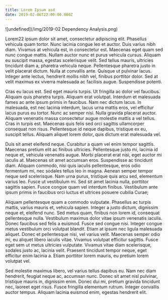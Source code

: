 ```yaml
---
title: Lorem Ipsum asd
date: 2019-02-06T22:00:00.000Z
---
```

![undefined](/img/2019-02 Dependency Analysis.png)

Lorem22 ipsum dolor sit amet, consectetur adipiscing elit. Phasellus vehicula quam tortor. Nunc lacinia congue leo et auctor. Duis varius nibh diam. Vivamus at vehicula est, in consectetur est. Maecenas eget quam sed nunc congue mattis. Nullam auctor nunc et purus vehicula cursus. Aliquam eu suscipit massa, egestas scelerisque velit. Sed tellus mauris, ultricies tincidunt diam a, pharetra vehicula neque. Pellentesque pharetra justo in velit placerat dictum. Nulla at convallis ante. Quisque ut pulvinar lacus. Integer ante lectus, hendrerit mollis nibh vel, finibus porttitor dolor. Sed at velit maximus ex viverra malesuada ac facilisis augue. Suspendisse potenti.

Cras eu lacus est. Sed eget mauris turpis. Ut fringilla ac dolor vel faucibus. Aliquam quis pharetra turpis. Aliquam erat volutpat. Interdum et malesuada fames ac ante ipsum primis in faucibus. Nam nec dictum lacus. In malesuada, est nec lacinia interdum, lacus urna mattis eros, vel efficitur lacus purus eu tortor. Nunc ac semper nisi. Nulla gravida placerat auctor. Aliquam venenatis massa consectetur augue molestie mattis a vel tellus. Cras in turpis est. Maecenas quis felis sed orci sagittis ullamcorper consequat non risus. Pellentesque id neque dapibus, tristique ex eu, suscipit tellus. Aliquam aliquet lorem dolor, quis dictum erat malesuada vel.

Duis sit amet eleifend neque. Curabitur a quam vel enim tempor sagittis. Maecenas pretium elit ac finibus ultricies. Pellentesque justo mi, lacinia id neque et, vehicula venenatis augue. Morbi placerat erat nisi, eget auctor mi iaculis at. Maecenas sit amet accumsan eros. Suspendisse ac tincidunt diam. Aliquam commodo, nisi quis iaculis pellentesque, eros odio fermentum mi, nec sodales tellus leo in magna. Aenean semper tempor neque sed scelerisque. Nam urna purus, tristique quis arcu sed, elementum varius leo. Fusce ut vestibulum mi. Sed sit amet lacinia nulla, porttitor sagittis sapien. Fusce congue quam vel interdum finibus. Vestibulum ante ipsum primis in faucibus orci luctus et ultrices posuere cubilia Curae;

Aliquam pellentesque quam a commodo vulputate. Phasellus ac turpis mattis, varius mauris et, vehicula sapien. Integer a justo dictum, dignissim neque et, eleifend nunc. Sed metus quam, finibus non lorem id, consequat pellentesque nulla. Vestibulum maximus dolor vitae ipsum venenatis iaculis. Donec faucibus sed felis a euismod. Fusce sed congue nisi. Integer congue metus vestibulum orci volutpat blandit. Etiam at ipsum nec ligula malesuada aliquet. Donec et pellentesque nisi, vel varius velit. Maecenas semper odio mi, eu aliquet libero iaculis vitae. Vivamus volutpat efficitur sagittis. Fusce eget sem ut metus ultricies vulputate. Vivamus vitae diam scelerisque, sodales justo ac, lacinia velit. Praesent tincidunt tempor neque, eget efficitur enim lacinia a. Etiam porttitor lorem mauris, eu pretium lorem volutpat vel.

Sed molestie maximus libero, vel varius tellus dapibus eu. Nam nec diam hendrerit, feugiat neque ac, accumsan nunc. Donec sit amet nisl pulvinar, tristique mauris in, dignissim enim. Donec dui mi, pretium gravida tincidunt nec, laoreet eget risus. Fusce fringilla elementum rutrum. Integer convallis auctor tempus. Aliquam lacinia euismod enim, egestas hendrerit elit.
